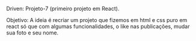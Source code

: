 Driven: Projeto-7 (primeiro projeto em React).

Objetivo:
A ideia é recriar um projeto que fizemos em html e css puro em react só que com algumas funcionalidades, o like nas publicações, mudar sua foto e seu nome.